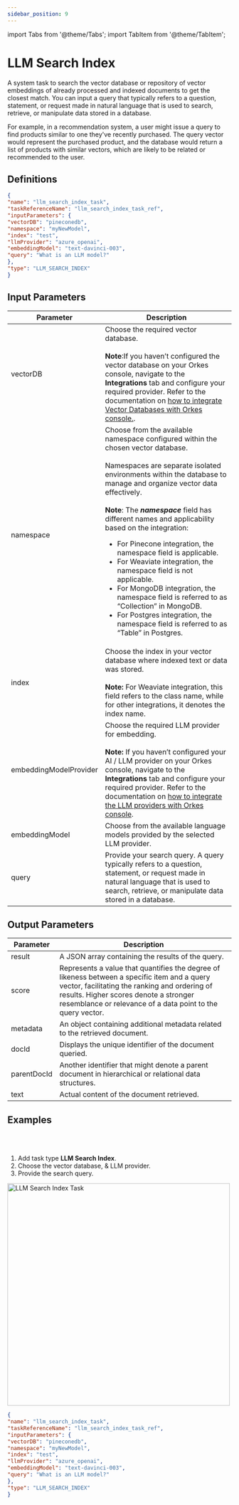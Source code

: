 ```yaml
---
sidebar_position: 9
---
```

import Tabs from '@theme/Tabs';
import TabItem from '@theme/TabItem';

# LLM Search Index

A system task to search the vector database or repository of vector embeddings of already processed and indexed documents to get the closest match. You can input a query that typically refers to a question, statement, or request made in natural language that is used to search, retrieve, or manipulate data stored in a database.

For example, in a recommendation system, a user might issue a query to find products similar to one they've recently purchased. The query vector would represent the purchased product, and the database would return a list of products with similar vectors, which are likely to be related or recommended to the user.

## Definitions

```json
{
"name": "llm_search_index_task",
"taskReferenceName": "llm_search_index_task_ref",
"inputParameters": {
"vectorDB": "pineconedb",
"namespace": "myNewModel",
"index": "test",
"llmProvider": "azure_openai",
"embeddingModel": "text-davinci-003",
"query": "What is an LLM model?"
},
"type": "LLM_SEARCH_INDEX"
}
```

## Input Parameters

| Parameter | Description |
| --------- | ----------- |
| vectorDB | Choose the required vector database.<br/><br/>**Note**:If you haven’t configured the vector database on your Orkes console, navigate to the **Integrations** tab and configure your required provider. Refer to the documentation on [how to integrate Vector Databases with Orkes console.](/content/category/integrations/vector-databases). |
| namespace | Choose from the available namespace configured within the chosen vector database.<br/><br/>Namespaces are separate isolated environments within the database to manage and organize vector data effectively.<br/><br/>**Note**: The **_namespace_** field has different names and applicability based on the integration:<ul><li>For Pinecone integration, the namespace field is applicable.</li><li>For Weaviate integration, the namespace field is not applicable.</li><li>For MongoDB integration, the namespace field is referred to as “Collection” in MongoDB.</li><li>For Postgres integration, the namespace field is referred to as “Table” in Postgres.</li></ul>|
| index | Choose the index in your vector database where indexed text or data was stored.<br/><br/> **Note:** For Weaviate integration, this field refers to the class name, while for other integrations, it denotes the index name.|
| embeddingModelProvider | Choose the required LLM provider for embedding.<br/><br/>**Note:** If you haven’t configured your AI / LLM provider on your Orkes console, navigate to the **Integrations** tab and configure your required provider. Refer to the documentation on [how to integrate the LLM providers with Orkes console](/content/category/integrations/ai-llm).|
| embeddingModel | Choose from the available language models provided by the selected LLM provider.| 
| query | Provide your search query. A query typically refers to a question, statement, or request made in natural language that is used to search, retrieve, or manipulate data stored in a database. | 

## Output Parameters

| Parameter | Description |
| --------- | ----------- |
| result | A JSON array containing the results of the query. |
| score | Represents a value that quantifies the degree of likeness between a specific item and a query vector, facilitating the ranking and ordering of results. Higher scores denote a stronger resemblance or relevance of a data point to the query vector. |
| metadata | An object containing additional metadata related to the retrieved document.|
| docId | Displays the unique identifier of the document queried. |
| parentDocId | Another identifier that might denote a parent document in hierarchical or relational data structures. |
| text | Actual content of the document retrieved. |

## Examples

<Tabs>
<TabItem value="UI" label="UI" className="paddedContent">

<div className="row">
<div className="col col--4">

<br/>
<br/>

1. Add task type **LLM Search Index**.
2. Choose the vector database, & LLM provider.
3. Provide the search query.

</div>
<div className="col">
<div className="embed-loom-video">

<p><img src="/content/img/llm-search-index-ui-method.png" alt="LLM Search Index Task" width="500" height="auto"/></p>

</div>
</div>
</div>



</TabItem>
 <TabItem value="JSON" label="JSON">

```json
{
"name": "llm_search_index_task",
"taskReferenceName": "llm_search_index_task_ref",
"inputParameters": {
"vectorDB": "pineconedb",
"namespace": "myNewModel",
"index": "test",
"llmProvider": "azure_openai",
"embeddingModel": "text-davinci-003",
"query": "What is an LLM model?"
},
"type": "LLM_SEARCH_INDEX"
}
```
</TabItem>
</Tabs>